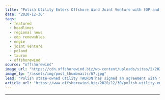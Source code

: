 ```yaml
---
title: "Polish Utility Enters Offshore Wind Joint Venture with EDP and Engie"
date: "2020-12-30"
tags: 
  - featured
  - headlines
  - regional news
  - edp renewables
  - engie
  - joint venture
  - poland
  - tauron
  - offshorewind
source: "offshorewind"
image_url: "https://cdn.offshorewind.biz/wp-content/uploads/sites/2/2020/12/30134003/Polish-Utility-Enters-Offshore-Wind-Joint-Venture-with-EDP-and-Engie.jpg"
image_fp: "/assets/img/post_thumbnails/67.jpg"
lead: "Polish state-owned utility TAURON has signed an agreement with the joint venture of EDP"
article_url: "https://www.offshorewind.biz/2020/12/30/polish-utility-enters-offshore-wind-joint-venture-with-edp-and-engie/"
---
```


---
